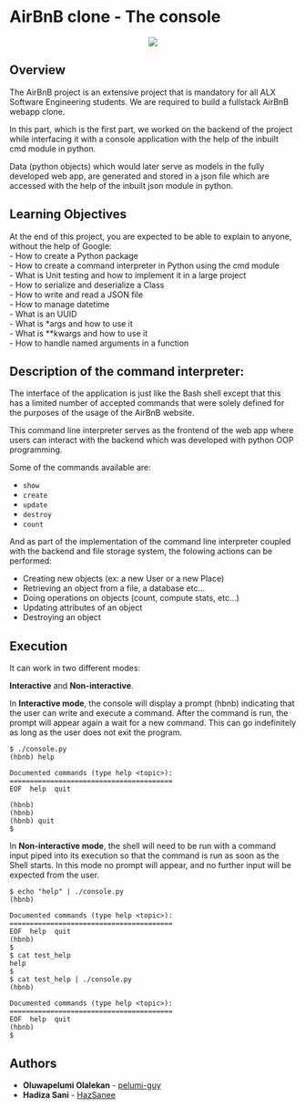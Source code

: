 # AirBnB clone - The console
<p align="center"><img src="airbnb.gif" /></p>

## Overview
The AirBnB project is an extensive project that is mandatory for all ALX Software Engineering students. We are required to build a fullstack AirBnB webapp clone.

In this part, which is the first part, we worked on the backend of the project while interfacing it with a console application with the help of the inbuilt cmd module in python.

Data (python objects) which would later serve as models in the fully developed web app, are generated and stored in a json file which are accessed with the help of the inbuilt json module in python.

## Learning Objectives
At the end of this project, you are expected to be able to explain to anyone, without the help of Google: <br>
    - How to create a Python package <br>
    - How to create a command interpreter in Python using the cmd module <br>
    - What is Unit testing and how to implement it in a large project <br>
    - How to serialize and deserialize a Class <br>
    - How to write and read a JSON file <br>
    - How to manage datetime <br>
    - What is an UUID <br>
    - What is *args and how to use it <br>
    - What is **kwargs and how to use it <br>
    - How to handle named arguments in a function <br>

## Description of the command interpreter:
The interface of the application is just like the Bash shell except that this has a limited number of accepted commands that were solely defined for the purposes of the usage of the AirBnB website.

This command line interpreter  serves as the frontend of the web app where users can interact with the backend which was developed with python OOP programming.

Some of the commands available are:
- ```show```
- ```create```
- ```update```
- ```destroy```
- ```count```

And as part of the implementation of the command line interpreter coupled with the backend and file storage system, the folowing actions can be performed:
-   Creating new objects (ex: a new User or a new Place)
-   Retrieving an object from a file, a database etc…
-   Doing operations on objects (count, compute stats, etc…)
-   Updating attributes of an object
-   Destroying an object

## Execution
It can work in two different modes:

**Interactive** and **Non-interactive**.

In **Interactive mode**, the console will display a prompt (hbnb) indicating that the user can write and execute a command. After the command is run, the prompt will appear again a wait for a new command. This can go indefinitely as long as the user does not exit the program.

```
$ ./console.py
(hbnb) help

Documented commands (type help <topic>):
========================================
EOF  help  quit

(hbnb)
(hbnb)
(hbnb) quit
$
```

In **Non-interactive mode**, the shell will need to be run with a command input piped into its execution so that the command is run as soon as the Shell starts. In this mode no prompt will appear, and no further input will be expected from the user.

```
$ echo "help" | ./console.py
(hbnb)

Documented commands (type help <topic>):
========================================
EOF  help  quit
(hbnb)
$
$ cat test_help
help
$
$ cat test_help | ./console.py
(hbnb)

Documented commands (type help <topic>):
========================================
EOF  help  quit
(hbnb)
$
```

## Authors
* **Oluwapelumi Olalekan** - [pelumi-guy](https://github.com/pelumi-guy)
* **Hadiza Sani** - [HazSanee](https://github.com/HazSanee)